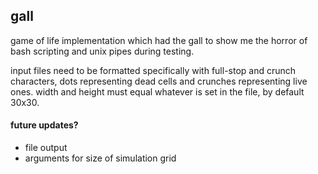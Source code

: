 ## gall
game of life implementation which had the gall to show me the horror of bash
scripting and unix pipes during testing.

input files need to be formatted specifically with full-stop and crunch characters,
dots representing dead cells and crunches representing live ones. width and
height must equal whatever is set in the file, by default 30x30.

#### future updates?
* file output
* arguments for size of simulation grid
